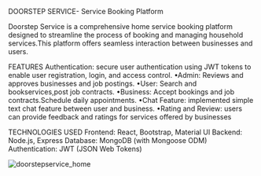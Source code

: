 DOORSTEP SERVICE- Service Booking Platform

Doorstep Service is a comprehensive home service booking platform designed to
streamline the process of booking and managing household services.This platform
offers seamless interaction between businesses and users.

FEATURES
Authentication: secure user authentication using JWT tokens to enable user
registration, login, and access control.
•Admin: Reviews and approves businesses and job postings.
•User: Search and bookservices,post job contracts.
•Business: Accept bookings and job contracts.Schedule daily appointments.
•Chat Feature: implemented simple text chat feature between user and business.
•Rating and Review: users can provide feedback and ratings for services offered by
businesses

TECHNOLOGIES USED
Frontend: React, Bootstrap, Material UI
Backend: Node.js, Express
Database: MongoDB (with Mongoose ODM)
Authentication: JWT (JSON Web Tokens)

![doorstepservice_home](https://github.com/nivedpk21/Doorstepservice/assets/162270753/c3a27076-08b0-492f-be5a-eb1bbb30b5c6)


